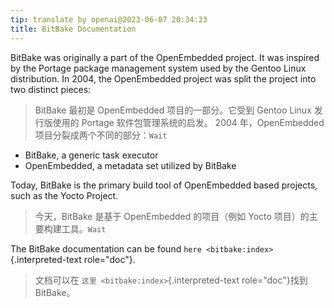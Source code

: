 ```yaml
---
tip: translate by openai@2023-06-07 20:34:23
title: BitBake Documentation
---
```

BitBake was originally a part of the OpenEmbedded project. It was inspired by the Portage package management system used by the Gentoo Linux distribution. In 2004, the OpenEmbedded project was split the project into two distinct pieces:

> BitBake 最初是 OpenEmbedded 项目的一部分。它受到 Gentoo Linux 发行版使用的 Portage 软件包管理系统的启发。 2004 年，OpenEmbedded 项目分裂成两个不同的部分：`Wait`

- BitBake, a generic task executor
- OpenEmbedded, a metadata set utilized by BitBake

Today, BitBake is the primary build tool of OpenEmbedded based projects, such as the Yocto Project.

> 今天，BitBake 是基于 OpenEmbedded 的项目（例如 Yocto 项目）的主要构建工具。`Wait`

The BitBake documentation can be found `here <bitbake:index>`{.interpreted-text role="doc"}.

> 文档可以在 `这里 <bitbake:index>`{.interpreted-text role="doc"}找到 BitBake。
